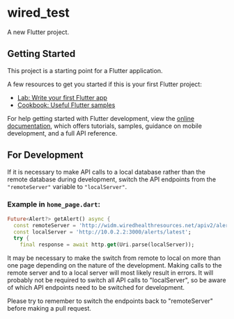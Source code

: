 # wired_test

A new Flutter project.

## Getting Started

This project is a starting point for a Flutter application.

A few resources to get you started if this is your first Flutter project:

- [Lab: Write your first Flutter app](https://docs.flutter.dev/get-started/codelab)
- [Cookbook: Useful Flutter samples](https://docs.flutter.dev/cookbook)

For help getting started with Flutter development, view the
[online documentation](https://docs.flutter.dev/), which offers tutorials,
samples, guidance on mobile development, and a full API reference.

## For Development

If it is necessary to make API calls to a local database rather than the remote database during development, switch the API endpoints from the `"remoteServer"` variable to `"localServer"`. 

### Example in `home_page.dart`:
```dart
Future<Alert?> getAlert() async {
  const remoteServer = 'http://widm.wiredhealthresources.net/apiv2/alerts/latest';
  const localServer = 'http://10.0.2.2:3000/alerts/latest';
  try {
    final response = await http.get(Uri.parse(localServer));
```

It may be necessary to make the switch from remote to local on more than one page depending on the nature of the development. Making calls to the remote server and to a local server will most likely result in errors. It will probably not be required to switch all API calls to "localServer", so be aware of which API endpoints need to be switched for development. 

Please try to remember to switch the endpoints back to "remoteServer" before making a pull request. 




